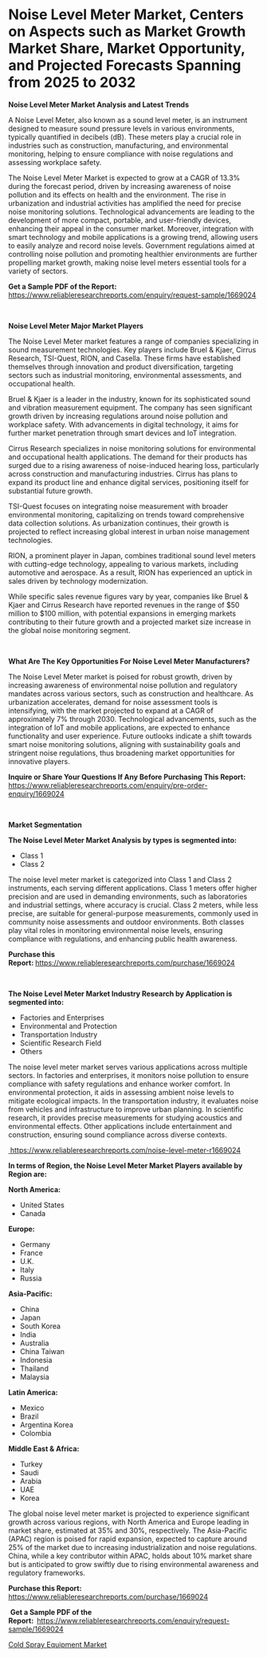 <p><h1>Noise Level Meter Market, Centers on Aspects such as Market Growth Market Share, Market Opportunity, and Projected Forecasts Spanning from 2025 to 2032</h1></p><p><strong>Noise Level Meter Market Analysis and Latest Trends</strong></p>
<p><p>A Noise Level Meter, also known as a sound level meter, is an instrument designed to measure sound pressure levels in various environments, typically quantified in decibels (dB). These meters play a crucial role in industries such as construction, manufacturing, and environmental monitoring, helping to ensure compliance with noise regulations and assessing workplace safety. </p><p>The Noise Level Meter Market is expected to grow at a CAGR of 13.3% during the forecast period, driven by increasing awareness of noise pollution and its effects on health and the environment. The rise in urbanization and industrial activities has amplified the need for precise noise monitoring solutions. Technological advancements are leading to the development of more compact, portable, and user-friendly devices, enhancing their appeal in the consumer market. Moreover, integration with smart technology and mobile applications is a growing trend, allowing users to easily analyze and record noise levels. Government regulations aimed at controlling noise pollution and promoting healthier environments are further propelling market growth, making noise level meters essential tools for a variety of sectors.</p></p>
<p><strong>Get a Sample PDF of the Report:&nbsp;</strong> <a href="https://www.reliableresearchreports.com/enquiry/request-sample/1669024?utm_campaign=2473&utm_medium=2&utm_source=Github&utm_content=ia&utm_term=17022025&utm_id=noise-level-meter">https://www.reliableresearchreports.com/enquiry/request-sample/1669024</a></p>
<p>&nbsp;</p>
<p><strong>Noise Level Meter Major Market Players</strong></p>
<p><p>The Noise Level Meter market features a range of companies specializing in sound measurement technologies. Key players include Bruel & Kjaer, Cirrus Research, TSI-Quest, RION, and Casella. These firms have established themselves through innovation and product diversification, targeting sectors such as industrial monitoring, environmental assessments, and occupational health.</p><p>Bruel & Kjaer is a leader in the industry, known for its sophisticated sound and vibration measurement equipment. The company has seen significant growth driven by increasing regulations around noise pollution and workplace safety. With advancements in digital technology, it aims for further market penetration through smart devices and IoT integration.</p><p>Cirrus Research specializes in noise monitoring solutions for environmental and occupational health applications. The demand for their products has surged due to a rising awareness of noise-induced hearing loss, particularly across construction and manufacturing industries. Cirrus has plans to expand its product line and enhance digital services, positioning itself for substantial future growth.</p><p>TSI-Quest focuses on integrating noise measurement with broader environmental monitoring, capitalizing on trends toward comprehensive data collection solutions. As urbanization continues, their growth is projected to reflect increasing global interest in urban noise management technologies.</p><p>RION, a prominent player in Japan, combines traditional sound level meters with cutting-edge technology, appealing to various markets, including automotive and aerospace. As a result, RION has experienced an uptick in sales driven by technology modernization.</p><p>While specific sales revenue figures vary by year, companies like Bruel & Kjaer and Cirrus Research have reported revenues in the range of $50 million to $100 million, with potential expansions in emerging markets contributing to their future growth and a projected market size increase in the global noise monitoring segment.</p></p>
<p>&nbsp;</p>
<p><strong>What Are The Key Opportunities For Noise Level Meter Manufacturers?</strong></p>
<p><p>The Noise Level Meter market is poised for robust growth, driven by increasing awareness of environmental noise pollution and regulatory mandates across various sectors, such as construction and healthcare. As urbanization accelerates, demand for noise assessment tools is intensifying, with the market projected to expand at a CAGR of approximately 7% through 2030. Technological advancements, such as the integration of IoT and mobile applications, are expected to enhance functionality and user experience. Future outlooks indicate a shift towards smart noise monitoring solutions, aligning with sustainability goals and stringent noise regulations, thus broadening market opportunities for innovative players.</p></p>
<p><strong>Inquire or Share Your Questions If Any Before Purchasing This Report:</strong> <a href="https://www.reliableresearchreports.com/enquiry/pre-order-enquiry/1669024?utm_campaign=2473&utm_medium=2&utm_source=Github&utm_content=ia&utm_term=17022025&utm_id=noise-level-meter">https://www.reliableresearchreports.com/enquiry/pre-order-enquiry/1669024</a></p>
<p>&nbsp;</p>
<p><strong>Market Segmentation</strong></p>
<p><strong>The Noise Level Meter Market Analysis by types is segmented into:</strong></p>
<p><ul><li>Class 1</li><li>Class 2</li></ul></p>
<p><p>The noise level meter market is categorized into Class 1 and Class 2 instruments, each serving different applications. Class 1 meters offer higher precision and are used in demanding environments, such as laboratories and industrial settings, where accuracy is crucial. Class 2 meters, while less precise, are suitable for general-purpose measurements, commonly used in community noise assessments and outdoor environments. Both classes play vital roles in monitoring environmental noise levels, ensuring compliance with regulations, and enhancing public health awareness.</p></p>
<p><strong>Purchase this Report:&nbsp;</strong><a href="https://www.reliableresearchreports.com/purchase/1669024?utm_campaign=2473&utm_medium=2&utm_source=Github&utm_content=ia&utm_term=17022025&utm_id=noise-level-meter">https://www.reliableresearchreports.com/purchase/1669024</a></p>
<p>&nbsp;</p>
<p><strong>The Noise Level Meter Market Industry Research by Application is segmented into:</strong></p>
<p><ul><li>Factories and Enterprises</li><li>Environmental and Protection</li><li>Transportation Industry</li><li>Scientific Research Field</li><li>Others</li></ul></p>
<p><p>The noise level meter market serves various applications across multiple sectors. In factories and enterprises, it monitors noise pollution to ensure compliance with safety regulations and enhance worker comfort. In environmental protection, it aids in assessing ambient noise levels to mitigate ecological impacts. In the transportation industry, it evaluates noise from vehicles and infrastructure to improve urban planning. In scientific research, it provides precise measurements for studying acoustics and environmental effects. Other applications include entertainment and construction, ensuring sound compliance across diverse contexts.</p></p>
<p><a href="https://www.reliableresearchreports.com/noise-level-meter-r1669024?utm_campaign=2473&utm_medium=2&utm_source=Github&utm_content=ia&utm_term=17022025&utm_id=noise-level-meter">&nbsp;https://www.reliableresearchreports.com/noise-level-meter-r1669024</a></p>
<p><strong>In terms of Region, the Noise Level Meter Market Players available by Region are:</strong></p>
<p>
    <p> <strong> North America: </strong>
        <ul>
            <li>United States</li>
            <li>Canada</li>
        </ul>
        </p> 
    <p> <strong> Europe: </strong>
        <ul>
            <li>Germany</li>
            <li>France</li>
            <li>U.K.</li>
            <li>Italy</li>
            <li>Russia</li>
        </ul>
        </p> 
    <p> <strong> Asia-Pacific: </strong>
        <ul>
            <li>China</li>
            <li>Japan</li>
            <li>South Korea</li>
            <li>India</li>
            <li>Australia</li>
            <li>China Taiwan</li>
            <li>Indonesia</li>
            <li>Thailand</li>
            <li>Malaysia</li>
        </ul>
        </p> 
    <p> <strong> Latin America: </strong>
        <ul>
            <li>Mexico</li>
            <li>Brazil</li>
            <li>Argentina Korea</li>
            <li>Colombia</li>
        </ul>
        </p> 
    <p> <strong> Middle East & Africa: </strong>
        <ul>
            <li>Turkey</li>
            <li>Saudi</li>
            <li>Arabia</li>
            <li>UAE</li>
            <li>Korea</li>
        </ul>
    </p>
    </p>
<p><p>The global noise level meter market is projected to experience significant growth across various regions, with North America and Europe leading in market share, estimated at 35% and 30%, respectively. The Asia-Pacific (APAC) region is poised for rapid expansion, expected to capture around 25% of the market due to increasing industrialization and noise regulations. China, while a key contributor within APAC, holds about 10% market share but is anticipated to grow swiftly due to rising environmental awareness and regulatory frameworks.</p></p>
<p><strong>Purchase this Report: </strong><a href="https://www.reliableresearchreports.com/purchase/1669024?utm_campaign=2473&utm_medium=2&utm_source=Github&utm_content=ia&utm_term=17022025&utm_id=noise-level-meter">https://www.reliableresearchreports.com/purchase/1669024</a></p>
<p>&nbsp;<strong>Get a Sample PDF of the Report:&nbsp;&nbsp;</strong><a href="https://www.reliableresearchreports.com/enquiry/request-sample/1669024?utm_campaign=2473&utm_medium=2&utm_source=Github&utm_content=ia&utm_term=17022025&utm_id=noise-level-meter">https://www.reliableresearchreports.com/enquiry/request-sample/1669024</a></p>
<p><strong></strong></p>
<p><p><a href="https://github.com/laajzervo/Market-Research-Report-List-1/blob/main/cold-spray-equipment-market.md?utm_campaign=2473&utm_medium=2&utm_source=Github&utm_content=ia&utm_term=17022025&utm_id=noise-level-meter">Cold Spray Equipment Market</a></p></p>